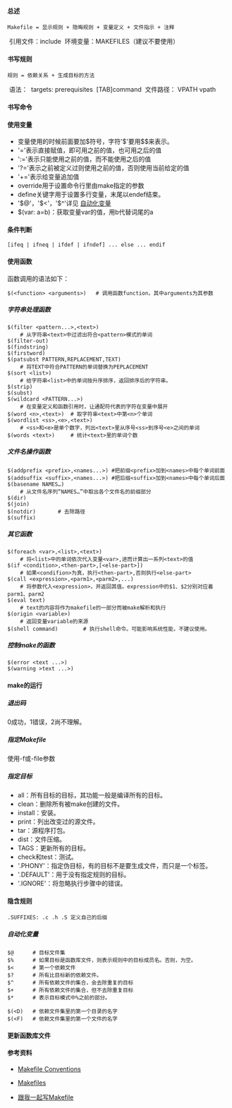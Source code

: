 #### 总述

	Makefile = 显示规则 + 隐晦规则 + 变量定义 + 文件指示 + 注释
​	引用文件：include
​	环境变量：MAKEFILES（建议不要使用）

#### 书写规则

	规则 = 依赖关系 + 生成目标的方法
​	语法：
​		targets: prerequisites
​		[TAB]command
​	文件路径： VPATH vpath

#### 书写命令

#### 使用变量

- 变量使用的时候前面要加\$符号，字符'\$'要用\$$来表示。
- '='表示直接赋值，即可用之前的值，也可用之后的值
- ':='表示只能使用之前的值，而不能使用之后的值
- '?='表示之前被定义过则使用之前的值，否则使用当前给定的值
- '+='表示给变量追加值
- override用于设置命令行里由make指定的参数
- define关键字用于设置多行变量，末尾以endef结束。
- '\$@'，'\$<'，'\$^'详见 [自动化变量](#自动化变量)
- $(var: a=b)：获取变量var的值，用b代替词尾的a

#### 条件判断

`[ifeq | ifneq | ifdef | ifndef] ... else ... endif`

#### 使用函数

函数调用的语法如下：

```
$(<function> <arguments>)	# 调用函数function，其中arguments为其参数
```



##### 字符串处理函数
```
$(filter <pattern...>,<text>)	
	# 从字符串<text>中过滤出符合<pattern>模式的单词
$(filter-out)
$(findstring)
$(firstword)
$(patsubst PATTERN,REPLACEMENT,TEXT)
	# 将TEXT中符合PATTERN的单词替换为PEPLACEMENT
$(sort <list>)
	# 给字符串<list>中的单词按升序排序，返回排序后的字符串。
$(strip)
$(subst)
$(wildcard <PATTERN...>)	 
	# 在变量定义和函数引用时，让通配符代表的字符在变量中展开
$(word <n>,<text>)	# 取字符串<text>中第<n>个单词
$(wordlist <ss>,<e>,<text>)		
	# <ss>和<e>是单个数字，列出<text>里从序号<ss>到序号<e>之间的单词
$(words <text>)		# 统计<text>里的单词个数
```
##### 文件名操作函数
```
$(addprefix <prefix>,<names...>) #把前缀<prefix>加到<names>中每个单词前面
$(addsuffix <suffix>,<names...>) #把后缀<suffix>加到<names>中每个单词后面
$(basename NAMES…)
	# 从文件名序列“NAMES…”中取出各个文件名的前缀部分
$(dir)
$(join)
$(notdir)		# 去除路径
$(suffix)
```
##### 其它函数
```
$(foreach <var>,<list>,<text>)
	# 将<list>中的单词依次代入变量<var>,进而计算出一系列<text>的值
$(if <condition>,<then-part>,[<else-part>])
	# 如果<condifion>为真，执行<then-part>,否则执行<else-part>
$(call <expression>,<parm1>,<parm2>,...)
	# 将参数代入<expression>，并返回其值。expression中的$1、$2分别对应着parm1、parm2
$(eval text)
	# text的内容将作为makefile的一部分而被make解析和执行
$(origin <variable>)
	# 返回变量variable的来源
$(shell command)		# 执行shell命令。可能影响系统性能，不建议使用。
```
##### 控制make的函数

```
$(error <text ...>)
$(warning >text ...>)
```



#### make的运行

##### 退出码

0成功，1错误，2尚不理解。

##### 指定Makefile

使用-f或-file参数

##### 指定目标

- all：所有目标的目标，其功能一般是编译所有的目标。
- clean：删除所有被make创建的文件。
- install：安装。
- print：列出改变过的源文件。
- tar：源程序打包。
- dist：文件压缩。
- TAGS：更新所有的目标。
- check和test：测试。
- '.PHONY'：指定伪目标，有的目标不是要生成文件，而只是一个标签。
- '.DEFAULT'：用于没有指定规则的目标。
- '.IGNORE'：将忽略执行步骤中的错误。

#### 隐含规则

	.SUFFIXES: .c .h .S 定义自己的后缀

##### 自动化变量

```
$@		# 目标文件集
$%		# 如果目标是函数库文件，则表示规则中的目标成员名。否则，为空。
$<		# 第一个依赖文件
$?		# 所有比目标新的依赖文件。
$^		# 所有依赖文件的集合，会去除重复的目标
$+		# 所有依赖文件的集合，但不去除重复目标
$*		# 表示目标模式中%之前的部分。

$(<D)	# 依赖文件集里的第一个目录的名字
$(<F)	# 依赖文件集里的第一个文件的名字
```



#### 更新函数库文件

#### 参考资料

- [Makefile Conventions](http://www.gnu.org/prep/standards/html_node/Makefile-Conventions.html#Makefile-Conventions)

- [Makefiles](https://www.gnu.org/software/make/manual/html_node/Makefiles.html#Makefiles)

- [跟我一起写Makefile](http://wiki.ubuntu.com.cn/%E8%B7%9F%E6%88%91%E4%B8%80%E8%B5%B7%E5%86%99Makefile)